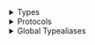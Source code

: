 <details>
<summary>Types</summary>

  - [QuotedAvatarAlignment](/QuotedAvatarAlignment)
  - [\_QuotedChatMessageView](/_QuotedChatMessageView)
  - [\_QuotedChatMessageView.Content](/_QuotedChatMessageView.Content)
  - [\_QuotedChatMessageView.SwiftUIWrapper](/_QuotedChatMessageView.SwiftUIWrapper)

</details>

<details>
<summary>Protocols</summary>

  - [\_QuotedChatMessageViewSwiftUIView](/_QuotedChatMessageViewSwiftUIView)

</details>

<details>
<summary>Global Typealiases</summary>

  - [QuotedChatMessageView](/QuotedChatMessageView)

</details>
